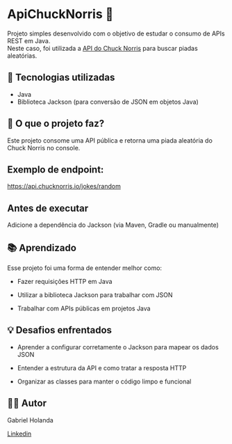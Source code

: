 # ApiChuckNorris 🤠

Projeto simples desenvolvido com o objetivo de estudar o consumo de APIs REST em Java.  
Neste caso, foi utilizada a [API do Chuck Norris](https://api.chucknorris.io/) para buscar piadas aleatórias.

## 🚀 Tecnologias utilizadas

- Java
- Biblioteca Jackson (para conversão de JSON em objetos Java)

## 📌 O que o projeto faz?

Este projeto consome uma API pública e retorna uma piada aleatória do Chuck Norris no console.  

## Exemplo de endpoint:
https://api.chucknorris.io/jokes/random

##  Antes de executar

Adicione a dependência do Jackson (via Maven, Gradle ou manualmente)

## 📚 Aprendizado
Esse projeto foi uma forma de entender melhor como:

- Fazer requisições HTTP em Java

- Utilizar a biblioteca Jackson para trabalhar com JSON

- Trabalhar com APIs públicas em projetos Java

## 💡 Desafios enfrentados
- Aprender a configurar corretamente o Jackson para mapear os dados JSON

- Entender a estrutura da API e como tratar a resposta HTTP

- Organizar as classes para manter o código limpo e funcional

## 👨‍💻 Autor
Gabriel Holanda

[Linkedin](https://www.linkedin.com/in/gabriel-holanda-51322735b/)

